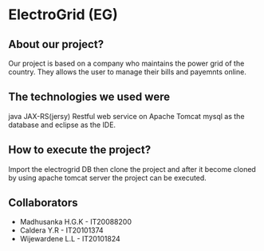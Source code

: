 # ElectroGrid (EG)
## About our project?
Our project is based on a company who maintains the power grid of the country. They allows the user to manage their bills and payemnts online.

## The technologies we used were
java JAX-RS(jersy) Restful web service on Apache Tomcat mysql as the database and eclipse as the IDE.

## How to execute the project?
Import the electrogrid DB then clone the project and after it become cloned by using apache tomcat server the project can be executed.

## Collaborators
* Madhusanka H.G.K - IT20088200
* Caldera Y.R - IT20101374
* Wijewardene L.L - IT20101824
